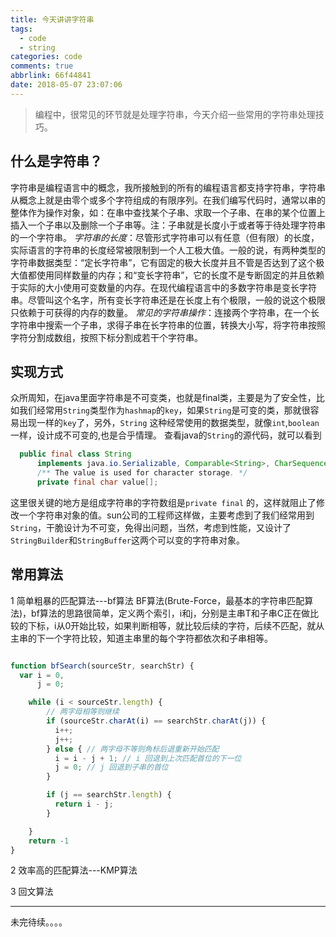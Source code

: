 ```yaml
---
title: 今天讲讲字符串
tags:
  - code
  - string
categories: code
comments: true
abbrlink: 66f44841
date: 2018-05-07 23:07:06
---
```

> 编程中，很常见的环节就是处理字符串，今天介绍一些常用的字符串处理技巧。

## 什么是字符串？
字符串是编程语言中的概念，我所接触到的所有的编程语言都支持字符串，字符串从概念上就是由零个或多个字符组成的有限序列。在我们编写代码时，通常以串的整体作为操作对象，如：在串中查找某个子串、求取一个子串、在串的某个位置上插入一个子串以及删除一个子串等。注：子串就是长度小于或者等于待处理字符串的一个字符串。
*字符串的长度*：尽管形式字符串可以有任意（但有限）的长度，实际语言的字符串的长度经常被限制到一个人工极大值。一般的说，有两种类型的字符串数据类型：“定长字符串”，它有固定的极大长度并且不管是否达到了这个极大值都使用同样数量的内存；和“变长字符串”，它的长度不是专断固定的并且依赖于实际的大小使用可变数量的内存。在现代编程语言中的多数字符串是变长字符串。尽管叫这个名字，所有变长字符串还是在长度上有个极限，一般的说这个极限只依赖于可获得的内存的数量。
*常见的字符串操作*：连接两个字符串，在一个长字符串中搜索一个子串，求得子串在长字符串的位置，转换大小写，将字符串按照字符分割成数组，按照下标分割成若干个字符串。

## 实现方式
众所周知，在java里面字符串是不可变类，也就是final类，主要是为了安全性，比如我们经常用`String`类型作为`hashmap`的`key`，如果`String`是可变的类，那就很容易出现一样的`key`了，另外，`String`
这种经常使用的数据类型，就像`int`,`boolean`一样，设计成不可变的,也是合乎情理。
查看java的`String`的源代码，就可以看到
```java
  public final class String
      implements java.io.Serializable, Comparable<String>, CharSequence {
      /** The value is used for character storage. */
      private final char value[];
```

这里很关键的地方是组成字符串的字符数组是`private final` 的，这样就阻止了修改一个字符串对象的值。sun公司的工程师这样做，主要考虑到了我们经常用到`String`，干脆设计为不可变，免得出问题，当然，考虑到性能，又设计了`StringBuilder`和`StringBuffer`这两个可以变的字符串对象。


## 常用算法
1 简单粗暴的匹配算法---bf算法
BF算法(Brute-Force，最基本的字符串匹配算法)，bf算法的思路很简单，定义两个索引，i和j，分别是主串T和子串C正在做比较的下标，i从0开始比较，如果判断相等，就比较后续的字符，后续不匹配，就从主串的下一个字符比较，知道主串里的每个字符都依次和子串相等。
```javascript

function bfSearch(sourceStr, searchStr) {
  var i = 0,
      j = 0;

    while (i < sourceStr.length) {
        // 两字母相等则继续  
        if (sourceStr.charAt(i) == searchStr.charAt(j)) {
          i++;
          j++;
        } else { // 两字母不等则角标后退重新开始匹配  
          i = i - j + 1; // i 回退到上次匹配首位的下一位  
          j = 0; // j 回退到子串的首位  
        }

        if (j == searchStr.length) {
          return i - j;
        }

    }
    return -1
}

```

2 效率高的匹配算法---KMP算法



3 回文算法

---------------------------------
未完待续。。。。
